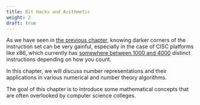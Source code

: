 ```yaml
---
title: Bit Hacks and Arithmetic
weight: 2
draft: true
---
```


As we have seen in [the previous chapter](../analyzing-performance), knowing darker corners of the instruction set can be very gainful, especially in the case of CISC platforms like x86, which currently has [somewhere between 1000 and 4000](https://stefanheule.com/blog/how-many-x86-64-instructions-are-there-anyway/) distinct instructions depending on how you count.

In this chapter, we will discuss number representations and their applications in various numerical and number theory algorithms.

The goal of this chapter is to introduce some mathematical concepts that are often overlooked by computer science colleges.
